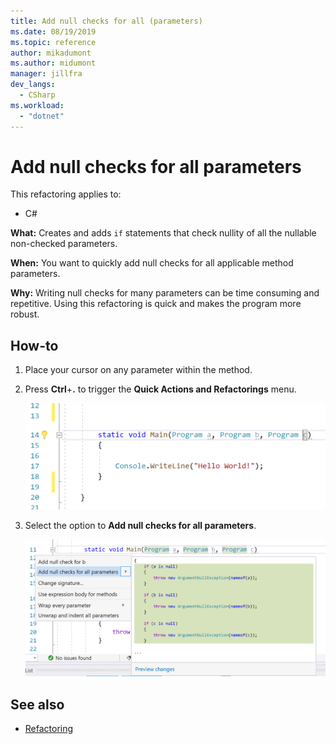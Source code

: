 ```yaml
--- 
title: Add null checks for all (parameters) 
ms.date: 08/19/2019 
ms.topic: reference 
author: mikadumont
ms.author: midumont
manager: jillfra 
dev_langs: 
  - CSharp 
ms.workload:  
  - "dotnet" 
--- 
```

# Add null checks for all parameters 

This refactoring applies to: 

- C# 

**What:** Creates and adds `if` statements that check nullity of all the nullable non-checked parameters. 

**When:** You want to quickly add null checks for all applicable method parameters.

**Why:** Writing null checks for many parameters can be time consuming and repetitive. Using this refactoring is quick and makes the program more robust.  

## How-to 

1. Place your cursor on any parameter within the method.

2. Press **Ctrl**+**.** to trigger the **Quick Actions and Refactorings** menu.

   ![Quick actions and refactorings](media/add-null-checks-for-all-parameters.png)
   
3. Select the option to **Add null checks for all parameters**.

   ![Add null checks for all](media/add-null-checks-for-all.png) 

## See also 

- [Refactoring](../refactoring-in-visual-studio.md)